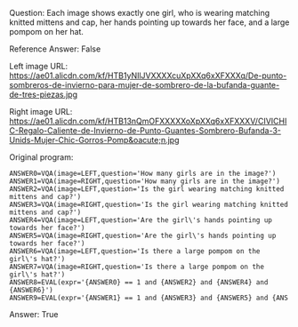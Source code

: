 Question: Each image shows exactly one girl, who is wearing matching knitted mittens and cap, her hands pointing up towards her face, and a large pompom on her hat.

Reference Answer: False

Left image URL: https://ae01.alicdn.com/kf/HTB1yNIlJVXXXXcuXpXXq6xXFXXXq/De-punto-sombreros-de-invierno-para-mujer-de-sombrero-de-la-bufanda-guante-de-tres-piezas.jpg

Right image URL: https://ae01.alicdn.com/kf/HTB13nQmOFXXXXXoXpXXq6xXFXXXV/CIVICHIC-Regalo-Caliente-de-Invierno-de-Punto-Guantes-Sombrero-Bufanda-3-Unids-Mujer-Chic-Gorros-Pomp&oacute;n.jpg

Original program:

```
ANSWER0=VQA(image=LEFT,question='How many girls are in the image?')
ANSWER1=VQA(image=RIGHT,question='How many girls are in the image?')
ANSWER2=VQA(image=LEFT,question='Is the girl wearing matching knitted mittens and cap?')
ANSWER3=VQA(image=RIGHT,question='Is the girl wearing matching knitted mittens and cap?')
ANSWER4=VQA(image=LEFT,question='Are the girl\'s hands pointing up towards her face?')
ANSWER5=VQA(image=RIGHT,question='Are the girl\'s hands pointing up towards her face?')
ANSWER6=VQA(image=LEFT,question='Is there a large pompom on the girl\'s hat?')
ANSWER7=VQA(image=RIGHT,question='Is there a large pompom on the girl\'s hat?')
ANSWER8=EVAL(expr='{ANSWER0} == 1 and {ANSWER2} and {ANSWER4} and {ANSWER6}')
ANSWER9=EVAL(expr='{ANSWER1} == 1 and {ANSWER3} and {ANSWER5} and {ANS
```
Answer: True

